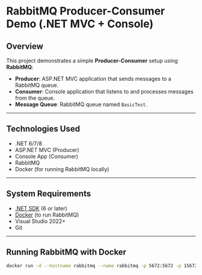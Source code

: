 #  RabbitMQ Producer-Consumer Demo (.NET MVC + Console)

##  Overview

This project demonstrates a simple **Producer-Consumer** setup using **RabbitMQ**:

- **Producer**: ASP.NET MVC application that sends messages to a RabbitMQ queue.
- **Consumer**: Console application that listens to and processes messages from the queue.
- **Message Queue**: RabbitMQ queue named `BasicTest`.

---

##  Technologies Used

- .NET 6/7/8
- ASP.NET MVC (Producer)
- Console App (Consumer)
- RabbitMQ
- Docker (for running RabbitMQ locally)

---

## System Requirements

- [.NET SDK](https://dotnet.microsoft.com/en-us/download) (6 or later)
- [Docker](https://www.docker.com/) (to run RabbitMQ)
- Visual Studio 2022+
- Git

---

## Running RabbitMQ with Docker

```bash
docker run -d --hostname rabbitmq --name rabbitmq -p 5672:5672 -p 15672:15672 rabbitmq:3-management
